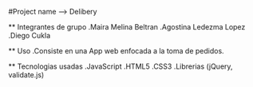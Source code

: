 #Project name --> Delibery

** Integrantes de grupo
   .Maira Melina Beltran
   .Agostina Ledezma Lopez
   .Diego Cukla

** Uso
   .Consiste en una App web enfocada a la toma de pedidos.

** Tecnologias usadas
   .JavaScript
   .HTML5
   .CSS3
   .Librerias (jQuery, validate.js)
